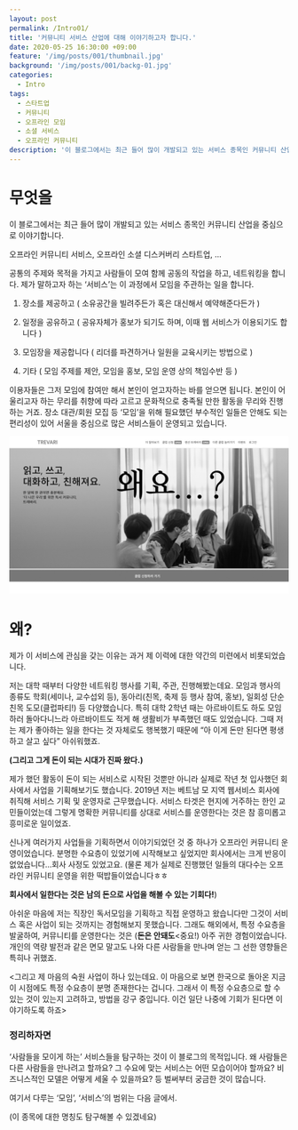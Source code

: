 ```yaml
---
layout: post
permalink: /Intro01/
title: '커뮤니티 서비스 산업에 대해 이야기하고자 합니다.'
date: 2020-05-25 16:30:00 +09:00
feature: '/img/posts/001/thumbnail.jpg'
background: '/img/posts/001/backg-01.jpg'
categories:
  - Intro
tags:
  - 스타트업
  - 커뮤니티
  - 오프라인 모임
  - 소셜 서비스
  - 오프라인 커뮤니티
description: '이 블로그에서는 최근 들어 많이 개발되고 있는 서비스 종목인 커뮤니티 산업을 중심으로 이야기합니다.'
---
```


# 무엇을

이 블로그에서는 최근 들어 많이 개발되고 있는 서비스 종목인 커뮤니티 산업을 중심으로 이야기합니다.

오프라인 커뮤니티 서비스, 오프라인 소셜 디스커버리 스타트업, …

공통의 주제와 목적을 가지고 사람들이 모여 함께 공동의 작업을 하고, 네트워킹을 합니다. 제가 말하고자 하는 ‘서비스’는 이 과정에서 모임을 주관하는 일을 합니다.

1. 장소를 제공하고 ( 소유공간을 빌려주든가 혹은 대신해서 예약해준다든가 )

2. 일정을 공유하고 ( 공유자체가 홍보가 되기도 하며, 이때 웹 서비스가 이용되기도 합니다 )

3. 모임장을 제공합니다 ( 리더를 파견하거나 일원을 교육시키는 방법으로 )

4. 기타 ( 모임 주제를 제안, 모임을 홍보, 모임 운영 상의 책임수반 등 )

이용자들은 그저 모임에 참여만 해서 본인이 얻고자하는 바를 얻으면 됩니다. 본인이 어울리고자 하는 무리를 취향에 따라 고르고 문화적으로 충족될 만한 활동을 무리와 진행하는 거죠. 장소 대관/회원 모집 등 ‘모임’을 위해 필요했던 부수적인 일들은 안해도 되는 편리성이 있어 서울을 중심으로 많은 서비스들이 운영되고 있습니다.

![그림 1](/img/posts/001/backg-01.jpg)

# 왜?

제가 이 서비스에 관심을 갖는 이유는 과거 제 이력에 대한 약간의 미련에서 비롯되었습니다.

저는 대학 때부터 다양한 네트워킹 행사를 기획, 주관, 진행해봤는데요. 모임과 행사의 종류도 학회(세미나, 교수섭외 등), 동아리(친목, 축제 등 행사 참여, 홍보), 일회성 단순 친목 도모(클럽파티!) 등 다양했습니다. 특히 대학 2학년 때는 아르바이트도 하도 모임하러 돌아다니느라 아르바이트도 적게 해 생활비가 부족했던 때도 있었습니다. 그때 저는 제가 좋아하는 일을 한다는 것 자체로도 행복했기 때문에 “아 이게 돈만 된다면 평생하고 살고 싶다” 아쉬워했죠.

__(그리고 그게 돈이 되는 시대가 진짜 왔다.)__

제가 했던 활동이 돈이 되는 서비스로 시작된 것뿐만 아니라 실제로 작년 첫 입사했던 회사에서 사업을 기획해보기도 했습니다. 2019년 저는 베트남 모 지역 웹서비스 회사에 취직해 서비스 기획 및 운영자로 근무했습니다. 서비스 타겟은 현지에 거주하는 한인 교민들이었는데 그렇게 명확한 커뮤니티를 상대로 서비스를 운영한다는 것은 참 흥미롭고 흥미로운 일이었죠.

신나게 여러가지 사업들을 기획하면서 이야기되었던 것 중 하나가 오프라인 커뮤니티 운영이었습니다. 분명한 수요층이 있었기에 시작해보고 싶었지만 회사에서는 크게 반응이 없었습니다…회사 사정도 있었고요. (물론 제가 실제로 진행했던 일들의 대다수는 오프라인 커뮤니티 운영을 위한 떡밥들이었습니다ㅎㅎ

**회사에서 일한다는 것은 남의 돈으로 사업을 해볼 수 있는 기회다!**)

아쉬운 마음에 저는 직장인 독서모임을 기획하고 직접 운영하고 왔습니다만 그것이 서비스 혹은 사업이 되는 것까지는 경험해보지 못했습니다. 그래도 해외에서, 특정 수요층을 발굴하여, 커뮤니티를 운영한다는 것은 (__돈은 안돼도__<중요!) 아주 귀한 경험이었습니다. 개인의 역량 발전과 같은 면모 말고도 나와 다른 사람들을 만나며 얻는 그 선한 영향들은 특히나 귀했죠.

<그리고 제 마음의 숙원 사업이 하나 있는데요. 이 마음으로 보면 한국으로 돌아온 지금 이 시점에도 특정 수요층이 분명 존재한다는 겁니다. 그래서 이 특정 수요층으로 할 수 있는 것이 있는지 고려하고, 방법을 강구 중입니다. 이건 일단 나중에 기회가 된다면 이야기하도록 하죠>

### 정리하자면

‘사람들을 모이게 하는’ 서비스들을 탐구하는 것이 이 블로그의 목적입니다. 왜 사람들은 다른 사람들을 만나려고 할까요? 그 수요에 맞는 서비스는 어떤 모습이어야 할까요? 비즈니스적인 모델은 어떻게 세울 수 있을까요? 등 벌써부터 궁금한 것이 많습니다.

여기서 다루는 ‘모임’, ‘서비스’의 범위는 다음 글에서.

(이 종목에 대한 명칭도 탐구해볼 수 있겠네요)
